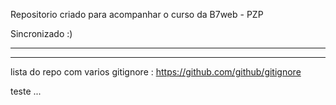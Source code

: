 Repositorio criado para acompanhar o curso da B7web - PZP

Sincronizado :)

-------------------------------------------------------------------------------

-------------------------------------------------------------------------------

lista do repo com varios gitignore : https://github.com/github/gitignore



teste ...




